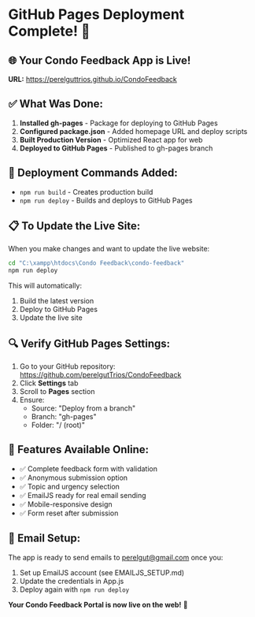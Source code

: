 # GitHub Pages Deployment Complete! 🚀

## 🌐 Your Condo Feedback App is Live!

**URL:** https://perelguttrios.github.io/CondoFeedback

## ✅ What Was Done:

1. **Installed gh-pages** - Package for deploying to GitHub Pages
2. **Configured package.json** - Added homepage URL and deploy scripts
3. **Built Production Version** - Optimized React app for web
4. **Deployed to GitHub Pages** - Published to gh-pages branch

## 🔧 Deployment Commands Added:

- `npm run build` - Creates production build
- `npm run deploy` - Builds and deploys to GitHub Pages

## 📋 To Update the Live Site:

When you make changes and want to update the live website:

```bash
cd "C:\xampp\htdocs\Condo Feedback\condo-feedback"
npm run deploy
```

This will automatically:
1. Build the latest version
2. Deploy to GitHub Pages
3. Update the live site

## 🔍 Verify GitHub Pages Settings:

1. Go to your GitHub repository: https://github.com/perelgutTrios/CondoFeedback
2. Click **Settings** tab
3. Scroll to **Pages** section
4. Ensure:
   - Source: "Deploy from a branch"
   - Branch: "gh-pages"
   - Folder: "/ (root)"

## 🎯 Features Available Online:

- ✅ Complete feedback form with validation
- ✅ Anonymous submission option
- ✅ Topic and urgency selection
- ✅ EmailJS ready for real email sending
- ✅ Mobile-responsive design
- ✅ Form reset after submission

## 📧 Email Setup:

The app is ready to send emails to perelgut@gmail.com once you:
1. Set up EmailJS account (see EMAILJS_SETUP.md)
2. Update the credentials in App.js
3. Deploy again with `npm run deploy`

**Your Condo Feedback Portal is now live on the web!** 🎉